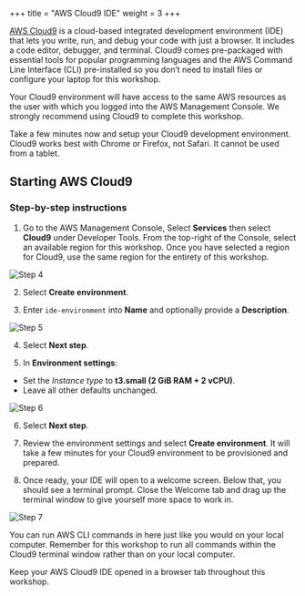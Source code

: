 +++
title = "AWS Cloud9 IDE"
weight = 3
+++

[AWS Cloud9](https://aws.amazon.com/cloud9/) is a cloud-based integrated development environment (IDE) that lets you write, run, and debug your code with just a browser. It includes a code editor, debugger, and terminal. Cloud9 comes pre-packaged with essential tools for popular programming languages and the AWS Command Line Interface (CLI) pre-installed so you don’t need to install files or configure your laptop for this workshop.

Your Cloud9 environment will have access to the same AWS resources as the user with which you logged into the AWS Management Console. We strongly recommend using Cloud9 to complete this workshop.

Take a few minutes now and setup your Cloud9 development environment. Cloud9 works best with Chrome or Firefox, not Safari. It cannot be used from a tablet.

## Starting AWS Cloud9 ##

### Step-by-step instructions ###

1. Go to the AWS Management Console, Select **Services** then select **Cloud9** under Developer Tools. From the top-right of the Console, select an available region for this workshop. Once you have selected a region for Cloud9, use the same region for the entirety of this workshop.

![Step 4](/images/setup/c9-step4.png)

2. Select **Create environment**.

3. Enter `ide-environment` into **Name** and optionally provide a **Description**.

![Step 5](/images/setup/c9-step5.png)

4. Select **Next step**.

5. In **Environment settings**:
- Set the *Instance type* to **t3.small (2 GiB RAM + 2 vCPU)**.
- Leave all other defaults unchanged.

![Step 6](/images/setup/c9-step6-b.png)

6. Select **Next step**.

7. Review the environment settings and select **Create environment**. It will take a few minutes for your Cloud9 environment to be provisioned and prepared.

8. Once ready, your IDE will open to a welcome screen. Below that, you should see a terminal prompt. Close the Welcome tab and drag up the terminal window to give yourself more space to work in.

![Step 7](/images/setup/c9-step7.png)

You can run AWS CLI commands in here just like you would on your local computer. Remember for this workshop to run all commands within the Cloud9 terminal window rather than on your local computer.

Keep your AWS Cloud9 IDE opened in a browser tab throughout this workshop.
